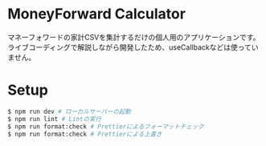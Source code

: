 # MoneyForward Calculator

マネーフォワードの家計CSVを集計するだけの個人用のアプリケーションです。  
ライブコーディングで解説しながら開発したため、useCallbackなどは使っていません。

# Setup

```sh
$ npm run dev # ローカルサーバーの起動
$ npm run lint # Lintの実行
$ npm run format:check # Prettierによるフォーマットチェック
$ npm run format:check # Prettierによる上書き
```
